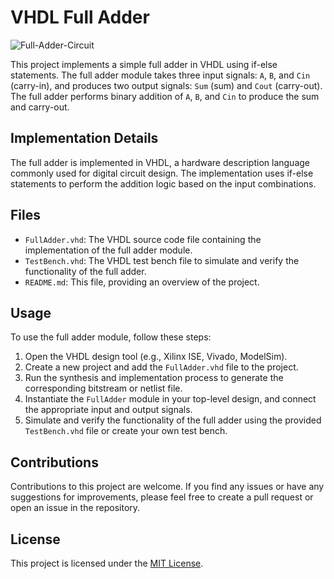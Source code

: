 # VHDL Full Adder

![Full-Adder-Circuit](https://github.com/AWESOME04/Computer-Systems-Design/assets/102630199/13e7a2a3-14df-4f29-8202-efd0406e8b58)


This project implements a simple full adder in VHDL using if-else statements. The full adder module takes three input signals: `A`, `B`, and `Cin` (carry-in), and produces two output signals: `Sum` (sum) and `Cout` (carry-out). The full adder performs binary addition of `A`, `B`, and `Cin` to produce the sum and carry-out.

## Implementation Details

The full adder is implemented in VHDL, a hardware description language commonly used for digital circuit design. The implementation uses if-else statements to perform the addition logic based on the input combinations.

## Files

- `FullAdder.vhd`: The VHDL source code file containing the implementation of the full adder module.
- `TestBench.vhd`: The VHDL test bench file to simulate and verify the functionality of the full adder.
- `README.md`: This file, providing an overview of the project.

## Usage

To use the full adder module, follow these steps:

1. Open the VHDL design tool (e.g., Xilinx ISE, Vivado, ModelSim).
2. Create a new project and add the `FullAdder.vhd` file to the project.
3. Run the synthesis and implementation process to generate the corresponding bitstream or netlist file.
4. Instantiate the `FullAdder` module in your top-level design, and connect the appropriate input and output signals.
5. Simulate and verify the functionality of the full adder using the provided `TestBench.vhd` file or create your own test bench.

## Contributions

Contributions to this project are welcome. If you find any issues or have any suggestions for improvements, please feel free to create a pull request or open an issue in the repository.

## License

This project is licensed under the [MIT License](LICENSE).
